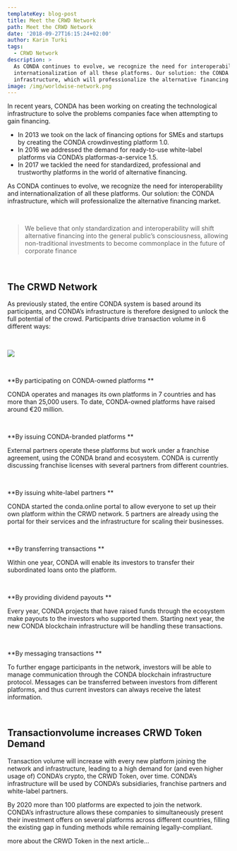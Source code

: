```yaml
---
templateKey: blog-post
title: Meet the CRWD Network
path: Meet the CRWD Network
date: '2018-09-27T16:15:24+02:00'
author: Karin Turki
tags:
  - CRWD Network
description: >
  As CONDA continues to evolve, we recognize the need for interoperability and
  internationalization of all these platforms. Our solution: the CONDA
  infrastructure, which will professionalize the alternative financing market.
image: /img/worldwise-network.png
---
```

In recent years, CONDA has been working on creating the technological infrastructure to solve the problems companies face when attempting to gain financing.

* In 2013 we took on the lack of financing options for SMEs and startups by creating the CONDA crowdinvesting platform 1.0.
* In 2016 we addressed the demand for ready-to-use white-label platforms via CONDA’s platformas-a-service 1.5.
* In 2017 we tackled the need for standardized, professional and trustworthy platforms in the world of alternative financing.

As CONDA continues to evolve, we recognize the need for interoperability and internationalization of all these platforms. Our solution: the CONDA infrastructure, which will professionalize the alternative financing market.

<br>

> We believe that only standardization and interoperability will shift alternative financing into the general public’s consciousness, allowing non-traditional investments to become commonplace in the future of corporate finance

<br>

## The CRWD Network

As previously stated, the entire CONDA system is based around its participants, and CONDA’s infrastructure is therefore designed to unlock the full potential of the crowd. Participants drive transaction volume in 6 different ways:

<br>

![](/img/2018-09-27_1621.png)

<br>

**By participating on CONDA-owned platforms**

CONDA operates and manages its own platforms in 7 countries and has more than 25,000 users. To date, CONDA-owned platforms have raised around €20 million.

<br>

**By issuing CONDA-branded platforms**

External partners operate these platforms but work under a franchise agreement, using the CONDA brand and ecosystem. CONDA is currently discussing franchise licenses with several partners from different countries.

<br>

**By issuing white-label partners**

CONDA started the conda.online portal to allow everyone to set up their own platform within the CRWD network. 5 partners are already using the portal for their services and the infrastructure for scaling their businesses.

<br>

**By transferring transactions**

Within one year, CONDA will enable its investors to transfer their subordinated loans onto the platform.

<br>

**By providing dividend payouts**

Every year, CONDA projects that have raised funds through the ecosystem make payouts to the investors who supported them. Starting next year, the new CONDA blockchain infrastructure will be handling these transactions.

<br>

**By messaging transactions**

To further engage participants in the network, investors will be able to manage communication through the CONDA blockchain infrastructure protocol. Messages can be transferred between investors from different platforms, and thus current investors can always receive the latest information.

<br>

## Transactionvolume increases CRWD Token Demand

Transaction volume will increase with every new platform joining the network and infrastructure, leading to a high demand for (and even higher usage of) CONDA’s crypto, the CRWD Token, over time. CONDA’s infrastructure will be used by CONDA’s subsidiaries, franchise partners and white-label partners.

By 2020 more than 100 platforms are expected to join the network. CONDA’s infrastructure allows these companies to simultaneously present their investment offers on several platforms across different countries, filling the existing gap in funding methods while remaining legally-compliant.

more about the CRWD Token in the next article...

<br>
